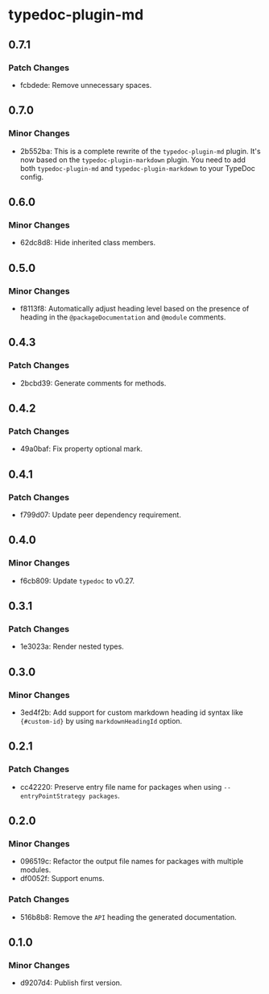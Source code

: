 # typedoc-plugin-md

## 0.7.1

### Patch Changes

- fcbdede: Remove unnecessary spaces.

## 0.7.0

### Minor Changes

- 2b552ba: This is a complete rewrite of the `typedoc-plugin-md` plugin. It's now based on the `typedoc-plugin-markdown` plugin. You need to add both `typedoc-plugin-md` and `typedoc-plugin-markdown` to your TypeDoc config.

## 0.6.0

### Minor Changes

- 62dc8d8: Hide inherited class members.

## 0.5.0

### Minor Changes

- f8113f8: Automatically adjust heading level based on the presence of heading in the `@packageDocumentation` and `@module` comments.

## 0.4.3

### Patch Changes

- 2bcbd39: Generate comments for methods.

## 0.4.2

### Patch Changes

- 49a0baf: Fix property optional mark.

## 0.4.1

### Patch Changes

- f799d07: Update peer dependency requirement.

## 0.4.0

### Minor Changes

- f6cb809: Update `typedoc` to v0.27.

## 0.3.1

### Patch Changes

- 1e3023a: Render nested types.

## 0.3.0

### Minor Changes

- 3ed4f2b: Add support for custom markdown heading id syntax like `{#custom-id}` by using `markdownHeadingId` option.

## 0.2.1

### Patch Changes

- cc42220: Preserve entry file name for packages when using `--entryPointStrategy packages`.

## 0.2.0

### Minor Changes

- 096519c: Refactor the output file names for packages with multiple modules.
- df0052f: Support enums.

### Patch Changes

- 516b8b8: Remove the `API` heading the generated documentation.

## 0.1.0

### Minor Changes

- d9207d4: Publish first version.
